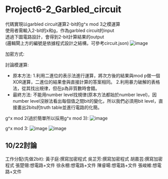 # Project6-2_Garbled_circuit
代碼實現以garbled circuit運算2-bit的g^x mod 3之模運算  
使用者需輸入2-bit的x和g，作為garbled circuit的input  
透過下圖電路設計，會得到2-bit計算結果的output  
(邏輯閘上方的編號是依據程式設計之結構，可參考circuit.json)
![image](https://github.com/cislab-yzu/Project6-2_Garbled_circuit/blob/master/circuit.jpg)

加密方式:


討論模運算:
* 原本方法:
1.利用二進位的表示法進行運算，將次方後的結果與mod p做一個XOR運算，二進位的結果會與直接計算的答案相同。
2.利用暴力破解的表格法，從其找出規律，但在p為非質數時會錯。
* 最終方法:
不能用number level找規律(原本方法都始於number level)，因number level沒辦法看出每個值之間bit的變化，所以我們必須用bit level，直接畫出2bits的truth table並進行電路的化簡。

g^x mod 2(過於簡單所以採用g^x mod 3):
![image](https://github.com/cislab-yzu/Project6-2_Garbled_circuit/blob/master/mod2.jpg)

g^x mod 3:
![image](https://github.com/cislab-yzu/Project6-2_Garbled_circuit/blob/master/mod3-1.jpg)
![image](https://github.com/cislab-yzu/Project6-2_Garbled_circuit/blob/master/mod3-2.jpg)
## 10/22討論
工作分配(先做2bit):
黃子庭:撰寫加密程式
吳芷芳:撰寫加密程式
胡嘉芸:撰寫加密程式
張楚翎:想電路+文件
徐永棚:想電路+文件
陳睿暘:想電路+文件
張峻維:想電路+文件
